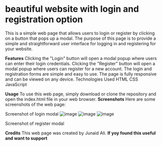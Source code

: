 # beautiful website with login and registration option

This is a simple web page that allows users to login or register by clicking on a button that pops up a modal. The purpose of this page is to provide a simple and straightforward user interface for logging in and registering for your website.

**Features**
Clicking the "Login" button will open a modal popup where users can enter their login credentials.
Clicking the "Register" button will open a modal popup where users can register for a new account.
The login and registration forms are simple and easy to use.
The page is fully responsive and can be viewed on any device.
Technologies Used
HTML
CSS
JavaScript

**Usage**
To use this web page, simply download or clone the repository and open the index.html file in your web browser.
**Screenshots**
Here are some screenshots of the web page:

Screenshot of login modal
![image](https://user-images.githubusercontent.com/100662096/229666334-303e9af9-0b6c-49a5-b147-75448d67f7b6.png)
![image](https://user-images.githubusercontent.com/100662096/229666450-687bcb92-a0bb-4e7d-89d4-41971146a6c1.png)
![image](https://user-images.githubusercontent.com/100662096/229666534-5ca9f320-f9dc-41de-bc67-640cca610ba2.png)


Screenshot of register modal

**Credits**
This web page was created by Junaid Ali.
**If yoy found this useful and want to support**

